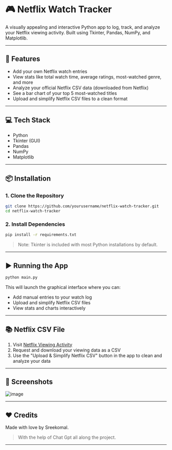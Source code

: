 # 🎮 Netflix Watch Tracker

A visually appealing and interactive Python app to log, track, and analyze your Netflix viewing activity. Built using Tkinter, Pandas, NumPy, and Matplotlib.

---

## 🚀 Features

* Add your own Netflix watch entries
* View stats like total watch time, average ratings, most-watched genre, and more
* Analyze your official Netflix CSV data (downloaded from Netflix)
* See a bar chart of your top 5 most-watched titles
* Upload and simplify Netflix CSV files to a clean format

---

## 💻 Tech Stack

* Python
* Tkinter (GUI)
* Pandas
* NumPy
* Matplotlib

---

## 📦 Installation

### 1. Clone the Repository

```bash
git clone https://github.com/yourusername/netflix-watch-tracker.git
cd netflix-watch-tracker
```

### 2. Install Dependencies

```bash
pip install -r requirements.txt
```

> Note: Tkinter is included with most Python installations by default.

---

## ▶️ Running the App

```bash
python main.py
```

This will launch the graphical interface where you can:

* Add manual entries to your watch log
* Upload and simplify Netflix CSV files
* View stats and charts interactively

---

## 📚 Netflix CSV File

1. Visit [Netflix Viewing Activity](https://www.netflix.com/account/getmyinfo)
2. Request and download your viewing data as a CSV
3. Use the "Upload & Simplify Netflix CSV" button in the app to clean and analyze your data

---

## 📸 Screenshots
![image](https://github.com/user-attachments/assets/6e984ecd-3e58-4556-85c3-ab198512ddd4)


---

## ❤️ Credits

Made with love by Sreekomal.

> With the help of Chat Gpt all along the project.

---
